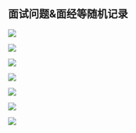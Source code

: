 ## 面试问题&面经等随机记录

![](https://files.mdnice.com/user/59/4be022b8-5667-47ce-895b-c7b3965f53e5.png)

![](https://files.mdnice.com/user/59/9ff5c48e-b699-432a-b1fe-e2501508b579.png)

![](https://files.mdnice.com/user/59/35802f92-5c7c-4f32-99c2-61bc76701317.jpg)

![](https://files.mdnice.com/user/59/02903e9f-c619-4019-a8a1-a3b83438c7a7.jpg)

![](https://files.mdnice.com/user/59/02f0f719-5a42-4c20-bdf7-c46bdf5be281.png)

![](https://files.mdnice.com/user/59/13c4a9ef-2fda-4129-aafa-c40477d00bf6.png)

![](https://files.mdnice.com/user/59/736dcf33-1583-4536-8ec6-2f9eae499f5d.png)

